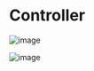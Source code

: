 # Controller
![image](https://github.com/coolnikitav/learning/assets/30304422/bef42f9f-6492-4fa8-a03a-e05b792df75a)

![image](https://github.com/coolnikitav/learning/assets/30304422/86ad7201-15b8-4469-98e5-bf6054b28570)
